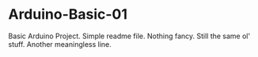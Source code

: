 # Arduino-Basic-01
Basic Arduino Project. 
Simple readme file. Nothing fancy.
Still the same ol' stuff. 
Another meaningless line. 
